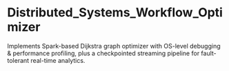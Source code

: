 # Distributed_Systems_Workflow_Optimizer
Implements Spark-based Dijkstra graph optimizer with OS-level debugging &amp; performance profiling, plus a checkpointed streaming pipeline for fault-tolerant real-time analytics.
